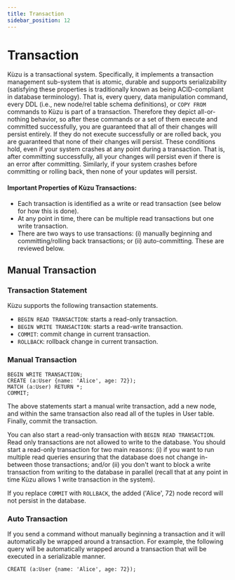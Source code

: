 ```yaml
---
title: Transaction
sidebar_position: 12
---
```


# Transaction

Kùzu is a transactional system. Specifically, it implements a transaction management sub-system that is atomic, durable and supports serializability (satisfying these properties is traditionally known as being ACID-compliant in database terminology). That is, every query, data manipulation command, every DDL (i.e., new node/rel table schema definitions), or `COPY FROM` commands to Kùzu is part of a transaction. Therefore they depict all-or-nothing behavior, so after these commands or a set of them execute and committed successfully, you are guaranteed that all of their changes will persist entirely. If they do not execute successfully or are rolled back, you are guaranteed that none of their changes will persist. These conditions hold, even if your system crashes at any point during a transaction. That is, after committing successfully, all your changes will persist even if there is an error after committing. Similarly, if your system crashes before committing or rolling back, then none of your updates will persist.

#### Important Properties of Kùzu Transactions: 
- Each transaction is identified as a write or read transaction (see below for how this is done).
- At any point in time, there can be multiple read transactions but one write transaction.
- There are two ways to use transactions: (i) manually beginning and committing/rolling back transactions; 
or (ii) auto-committing. These are reviewed below.

## Manual Transaction

### Transaction Statement
Kùzu supports the following transaction statements.
- `BEGIN READ TRANSACTION`: starts a read-only transaction.
- `BEGIN WRITE TRANSACTION`: starts a read-write transaction.
- `COMMIT`: commit change in current transaction.
- `ROLLBACK`: rollback change in current transaction.

### Manual Transaction
```
BEGIN WRITE TRANSACTION;
CREATE (a:User {name: 'Alice', age: 72});
MATCH (a:User) RETURN *;
COMMIT;
```
The above statements start a manual write transaction, add a new node, and within the same transaction also read all of the tuples in User table. Finally, commit the transaction.

You can also start a read-only transaction with `BEGIN READ TRANSACTION`. Read only transactions are not allowed to write to the database. You should start a read-only transaction for two main reasons: (i) if you want to run multiple read queries ensuring that the database does not change in-between those transactions; and/or (ii) you don't want to block a write transaction from writing to the database in parallel (recall that at any point in time Kùzu allows 1 write transaction in the system).

If you replace `COMMIT` with `ROLLBACK`, the added ('Alice', 72) node record will not persist in the database.

### Auto Transaction
If you send a command without manually beginning a transaction and it will automatically be wrapped around a transaction. For example, the following query will be automatically wrapped around a transaction that will be executed in a serializable manner.
```
CREATE (a:User {name: 'Alice', age: 72});
```
